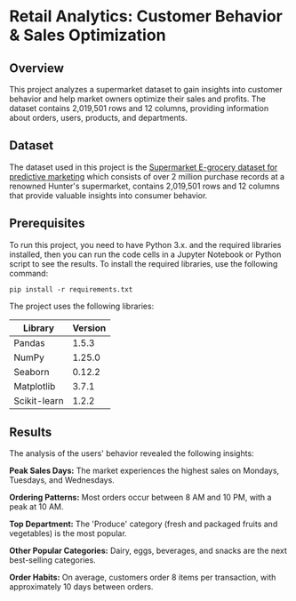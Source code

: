 # Retail Analytics: Customer Behavior & Sales Optimization

## Overview
This project analyzes a supermarket dataset to gain insights into customer behavior and help market owners optimize their sales and profits. 
The dataset contains 2,019,501 rows and 12 columns, providing information about orders, users, products, and departments.

## Dataset
The dataset used in this project is the [Supermarket E-grocery dataset for predictive marketing](https://www.kaggle.com/datasets/hunter0007/ecommerce-dataset-for-predictive-marketing-2023/data) which consists of over 2 million purchase records at a renowned Hunter's supermarket, contains 2,019,501 rows and 12 columns that provide valuable insights into consumer behavior.

## Prerequisites
To run this project, you need to have Python 3.x. and the required libraries installed, then you can run the code cells in a Jupyter Notebook or Python script to see the results. To install the required libraries, use the following command:

  `pip install -r requirements.txt `
  
The project uses the following libraries:


| Library | Version |
| --------| ---- |
| Pandas  | 1.5.3   |
| NumPy   | 1.25.0  |
| Seaborn | 0.12.2  |
| Matplotlib | 3.7.1 |
| Scikit-learn | 1.2.2 |

## Results

The analysis of the users' behavior revealed the following insights:

**Peak Sales Days:** The market experiences the highest sales on Mondays, Tuesdays, and Wednesdays.

**Ordering Patterns:** Most orders occur between 8 AM and 10 PM, with a peak at 10 AM.

**Top Department:** The 'Produce' category (fresh and packaged fruits and vegetables) is the most popular.

**Other Popular Categories:** Dairy, eggs, beverages, and snacks are the next best-selling categories.

**Order Habits:** On average, customers order 8 items per transaction, with approximately 10 days between orders.


